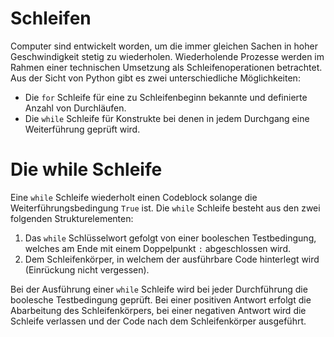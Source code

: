 # Schleifen

Computer sind entwickelt worden, um die immer gleichen Sachen in hoher Geschwindigkeit stetig zu wiederholen.
Wiederholende Prozesse werden im Rahmen einer technischen Umsetzung als Schleifenoperationen betrachtet.
Aus der Sicht von Python gibt es zwei unterschiedliche Möglichkeiten:
- Die `for` Schleife für eine zu Schleifenbeginn bekannte und definierte Anzahl von Durchläufen.
- Die `while` Schleife für Konstrukte bei denen in jedem Durchgang eine Weiterführung geprüft wird. 

# Die while Schleife
Eine `while` Schleife wiederholt einen Codeblock solange die Weiterführungsbedingung `True` ist.
Die `while` Schleife besteht aus den zwei folgenden Strukturelementen:

1. Das `while` Schlüsselwort gefolgt von einer booleschen Testbedingung, welches am Ende mit einem 
Doppelpunkt `:` abgeschlossen wird.
2. Dem Schleifenkörper, in welchem der ausführbare Code hinterlegt wird (Einrückung nicht vergessen).

Bei der Ausführung einer `while` Schleife wird bei jeder Durchführung die boolesche Testbedingung geprüft.
Bei einer positiven Antwort erfolgt die Abarbeitung des Schleifenkörpers, bei einer negativen Antwort wird 
die Schleife verlassen und der Code nach dem Schleifenkörper ausgeführt.


